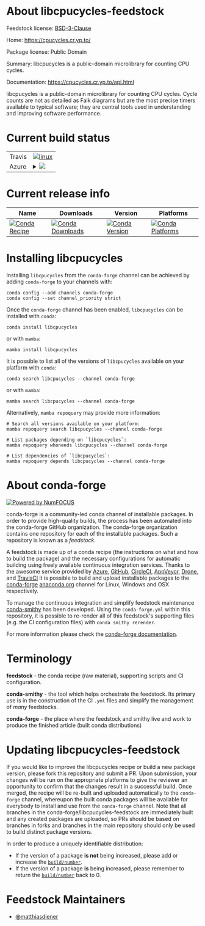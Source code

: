 About libcpucycles-feedstock
============================

Feedstock license: [BSD-3-Clause](https://github.com/conda-forge/libcpucycles-feedstock/blob/main/LICENSE.txt)

Home: https://cpucycles.cr.yp.to/

Package license: Public Domain

Summary: libcpucycles is a public-domain microlibrary for counting CPU cycles.

Documentation: https://cpucycles.cr.yp.to/api.html

libcpucycles is a public-domain microlibrary for counting CPU cycles. Cycle
counts are not as detailed as Falk diagrams but are the most precise timers
available to typical software; they are central tools used in understanding and
improving software performance.


Current build status
====================


<table><tr>
    <td>Travis</td>
    <td>
      <a href="https://app.travis-ci.com/conda-forge/libcpucycles-feedstock">
        <img alt="linux" src="https://img.shields.io/travis/com/conda-forge/libcpucycles-feedstock/main.svg?label=Linux">
      </a>
    </td>
  </tr>
    
  <tr>
    <td>Azure</td>
    <td>
      <details>
        <summary>
          <a href="https://dev.azure.com/conda-forge/feedstock-builds/_build/latest?definitionId=18415&branchName=main">
            <img src="https://dev.azure.com/conda-forge/feedstock-builds/_apis/build/status/libcpucycles-feedstock?branchName=main">
          </a>
        </summary>
        <table>
          <thead><tr><th>Variant</th><th>Status</th></tr></thead>
          <tbody><tr>
              <td>linux_64</td>
              <td>
                <a href="https://dev.azure.com/conda-forge/feedstock-builds/_build/latest?definitionId=18415&branchName=main">
                  <img src="https://dev.azure.com/conda-forge/feedstock-builds/_apis/build/status/libcpucycles-feedstock?branchName=main&jobName=linux&configuration=linux%20linux_64_" alt="variant">
                </a>
              </td>
            </tr><tr>
              <td>linux_aarch64</td>
              <td>
                <a href="https://dev.azure.com/conda-forge/feedstock-builds/_build/latest?definitionId=18415&branchName=main">
                  <img src="https://dev.azure.com/conda-forge/feedstock-builds/_apis/build/status/libcpucycles-feedstock?branchName=main&jobName=linux&configuration=linux%20linux_aarch64_" alt="variant">
                </a>
              </td>
            </tr><tr>
              <td>linux_ppc64le</td>
              <td>
                <a href="https://dev.azure.com/conda-forge/feedstock-builds/_build/latest?definitionId=18415&branchName=main">
                  <img src="https://dev.azure.com/conda-forge/feedstock-builds/_apis/build/status/libcpucycles-feedstock?branchName=main&jobName=linux&configuration=linux%20linux_ppc64le_" alt="variant">
                </a>
              </td>
            </tr>
          </tbody>
        </table>
      </details>
    </td>
  </tr>
</table>

Current release info
====================

| Name | Downloads | Version | Platforms |
| --- | --- | --- | --- |
| [![Conda Recipe](https://img.shields.io/badge/recipe-libcpucycles-green.svg)](https://anaconda.org/conda-forge/libcpucycles) | [![Conda Downloads](https://img.shields.io/conda/dn/conda-forge/libcpucycles.svg)](https://anaconda.org/conda-forge/libcpucycles) | [![Conda Version](https://img.shields.io/conda/vn/conda-forge/libcpucycles.svg)](https://anaconda.org/conda-forge/libcpucycles) | [![Conda Platforms](https://img.shields.io/conda/pn/conda-forge/libcpucycles.svg)](https://anaconda.org/conda-forge/libcpucycles) |

Installing libcpucycles
=======================

Installing `libcpucycles` from the `conda-forge` channel can be achieved by adding `conda-forge` to your channels with:

```
conda config --add channels conda-forge
conda config --set channel_priority strict
```

Once the `conda-forge` channel has been enabled, `libcpucycles` can be installed with `conda`:

```
conda install libcpucycles
```

or with `mamba`:

```
mamba install libcpucycles
```

It is possible to list all of the versions of `libcpucycles` available on your platform with `conda`:

```
conda search libcpucycles --channel conda-forge
```

or with `mamba`:

```
mamba search libcpucycles --channel conda-forge
```

Alternatively, `mamba repoquery` may provide more information:

```
# Search all versions available on your platform:
mamba repoquery search libcpucycles --channel conda-forge

# List packages depending on `libcpucycles`:
mamba repoquery whoneeds libcpucycles --channel conda-forge

# List dependencies of `libcpucycles`:
mamba repoquery depends libcpucycles --channel conda-forge
```


About conda-forge
=================

[![Powered by
NumFOCUS](https://img.shields.io/badge/powered%20by-NumFOCUS-orange.svg?style=flat&colorA=E1523D&colorB=007D8A)](https://numfocus.org)

conda-forge is a community-led conda channel of installable packages.
In order to provide high-quality builds, the process has been automated into the
conda-forge GitHub organization. The conda-forge organization contains one repository
for each of the installable packages. Such a repository is known as a *feedstock*.

A feedstock is made up of a conda recipe (the instructions on what and how to build
the package) and the necessary configurations for automatic building using freely
available continuous integration services. Thanks to the awesome service provided by
[Azure](https://azure.microsoft.com/en-us/services/devops/), [GitHub](https://github.com/),
[CircleCI](https://circleci.com/), [AppVeyor](https://www.appveyor.com/),
[Drone](https://cloud.drone.io/welcome), and [TravisCI](https://travis-ci.com/)
it is possible to build and upload installable packages to the
[conda-forge](https://anaconda.org/conda-forge) [anaconda.org](https://anaconda.org/)
channel for Linux, Windows and OSX respectively.

To manage the continuous integration and simplify feedstock maintenance
[conda-smithy](https://github.com/conda-forge/conda-smithy) has been developed.
Using the ``conda-forge.yml`` within this repository, it is possible to re-render all of
this feedstock's supporting files (e.g. the CI configuration files) with ``conda smithy rerender``.

For more information please check the [conda-forge documentation](https://conda-forge.org/docs/).

Terminology
===========

**feedstock** - the conda recipe (raw material), supporting scripts and CI configuration.

**conda-smithy** - the tool which helps orchestrate the feedstock.
                   Its primary use is in the construction of the CI ``.yml`` files
                   and simplify the management of *many* feedstocks.

**conda-forge** - the place where the feedstock and smithy live and work to
                  produce the finished article (built conda distributions)


Updating libcpucycles-feedstock
===============================

If you would like to improve the libcpucycles recipe or build a new
package version, please fork this repository and submit a PR. Upon submission,
your changes will be run on the appropriate platforms to give the reviewer an
opportunity to confirm that the changes result in a successful build. Once
merged, the recipe will be re-built and uploaded automatically to the
`conda-forge` channel, whereupon the built conda packages will be available for
everybody to install and use from the `conda-forge` channel.
Note that all branches in the conda-forge/libcpucycles-feedstock are
immediately built and any created packages are uploaded, so PRs should be based
on branches in forks and branches in the main repository should only be used to
build distinct package versions.

In order to produce a uniquely identifiable distribution:
 * If the version of a package **is not** being increased, please add or increase
   the [``build/number``](https://docs.conda.io/projects/conda-build/en/latest/resources/define-metadata.html#build-number-and-string).
 * If the version of a package **is** being increased, please remember to return
   the [``build/number``](https://docs.conda.io/projects/conda-build/en/latest/resources/define-metadata.html#build-number-and-string)
   back to 0.

Feedstock Maintainers
=====================

* [@matthiasdiener](https://github.com/matthiasdiener/)

